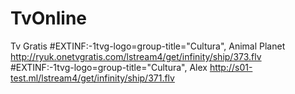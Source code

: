 # TvOnline
Tv Gratis
#EXTINF:-1tvg-logo=group-title="Cultura", Animal Planet
http://ryuk.onetvgratis.com/lstream4/get/infinity/ship/373.flv
#EXTINF:-1tvg-logo=group-title="Cultura", Alex
http://s01-test.ml/lstream4/get/infinity/ship/371.flv
